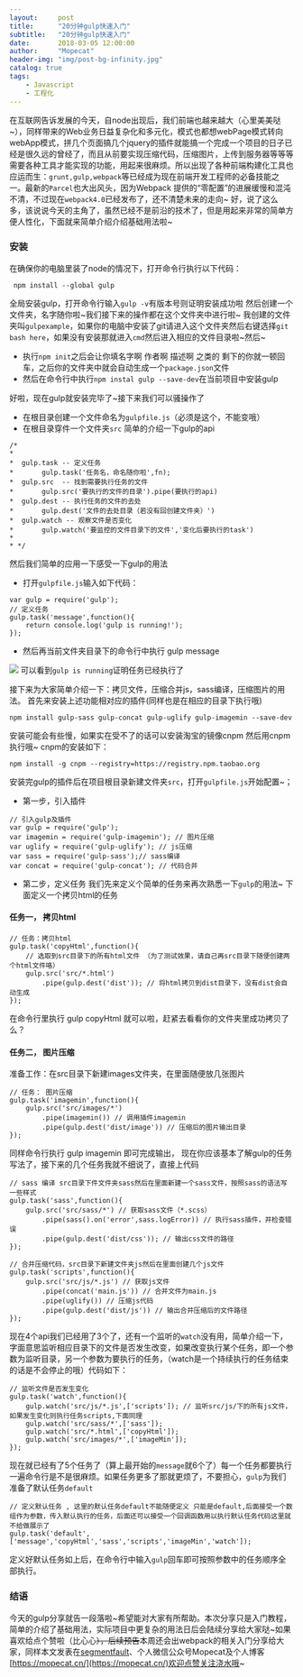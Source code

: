 ```yaml
---
layout:     post
title:      "20分钟gulp快速入门"
subtitle:   "20分钟gulp快速入门"
date:       2018-03-05 12:00:00
author:     "Mopecat"
header-img: "img/post-bg-infinity.jpg"
catalog: true
tags:
    - Javascript
    - 工程化
---
```


在互联网告诉发展的今天，自node出现后，我们前端也越来越大（心里美美哒~），同样带来的Web业务日益复杂化和多元化，模式也都想webPage模式转向webApp模式，拼几个页面搞几个jquery的插件就能搞一个完成一个项目的日子已经是很久远的曾经了，而且从前要实现压缩代码，压缩图片，上传到服务器等等等需要各种工具才能实现的功能，用起来很麻烦。所以出现了各种前端构建化工具也应运而生：`grunt,gulp,webpack`等已经成为现在前端开发工程师的必备技能之一。最新的`Parcel`也大出风头，因为Webpack 提供的“零配置”的进展缓慢和混沌不清，不过现在`webpack4.0`已经发布了，还不清楚未来的走向~
好，说了这么多，该说说今天的主角了，虽然已经不是前沿的技术了，但是用起来非常的简单方便人性化，下面就来简单介绍介绍基础用法啦~
### 安装
在确保你的电脑里装了node的情况下，打开命令行执行以下代码：

```
 npm install --global gulp
```
全局安装gulp，打开命令行输入`gulp -v`有版本号则证明安装成功啦
然后创建一个文件夹，名字随你啦~我们接下来的操作都在这个文件夹中进行啦~
我创建的文件夹叫`gulpexample`，如果你的电脑中安装了git请进入这个文件夹然后右键选择`git bash here`，如果没有安装那就进入`cmd`然后进入相应的文件目录啦~然后~
- 执行`npm init`之后会让你填名字啊 作者啊 描述啊 之类的 剩下的你就一顿回车，之后你的文件夹中就会自动生成一个`package.json`文件
- 然后在命令行中执行`npm instal gulp --save-dev`在当前项目中安装gulp

好啦，现在gulp就安装完毕了~接下来我们可以骚操作了
- 在根目录创建一个文件命名为`gulpfile.js`（必须是这个，不能变哦）
- 在根目录穿件一个文件夹`src`
简单的介绍一下gulp的api

```
/*
*
*  gulp.task -- 定义任务
*       gulp.task('任务名，命名随你啦',fn);
*  gulp.src  -- 找到需要执行任务的文件
*       gulp.src('要执行的文件的目录').pipe(要执行的api)
*  gulp.dest -- 执行任务的文件的去处
*       gulp.dest('文件的去处目录（若没有回创建文件夹）')
*  gulp.watch -- 观察文件是否变化
*       gulp.watch('要监控的文件目录下的文件','变化后要执行的task')
*
* */
```
然后我们简单的应用一下感受一下gulp的用法
- 打开`gulpfile.js`输入如下代码：

```
var gulp = require('gulp');
// 定义任务
gulp.task('message',function(){
    return console.log('gulp is running!');
});
```
- 然后再当前文件夹目录下的命令行中执行 gulp message

![](https://user-gold-cdn.xitu.io/2018/3/5/161f666d8b4a2dfb?w=821&h=167&f=png&s=22171)
可以看到`gulp is running`证明任务已经执行了

接下来为大家简单介绍一下：拷贝文件，压缩合并js，sass编译，压缩图片的用法。
首先来安装上述功能相对应的插件(同样也是在相应的目录下执行哦)

```
npm install gulp-sass gulp-concat gulp-uglify gulp-imagemin --save-dev
```
安装可能会有些慢，如果实在受不了的话可以安装淘宝的镜像cnpm 然后用cnpm执行哦~
cnpm的安装如下：

```
npm install -g cnpm --registry=https://registry.npm.taobao.org
```
安装完gulp的插件后在项目根目录新建文件夹`src`，打开`gulpfile.js`开始配置~；
- 第一步，引入插件

```
// 引入gulp及插件
var gulp = require('gulp'); 
var imagemin = require('gulp-imagemin'); // 图片压缩
var uglify = require('gulp-uglify'); // js压缩
var sass = require('gulp-sass');// sass编译
var concat = require('gulp-concat'); // 代码合并
```
- 第二步，定义任务
我们先来定义个简单的任务来再次熟悉一下`gulp`的用法~ 下面定义一个拷贝html的任务
#### 任务一， 拷贝html

```
// 任务：拷贝html
gulp.task('copyHtml',function(){
    // 选取到src目录下的所有html文件 （为了测试效果，请自己再src目录下随便创建两个html文件咯）
    gulp.src('src/*.html')
        .pipe(gulp.dest('dist')); // 将html拷贝到dist目录下，没有dist会自动生成
});
```
在命令行里执行 gulp copyHtml 就可以啦，赶紧去看看你的文件夹里成功拷贝了么？
#### 任务二， 图片压缩
准备工作：在src目录下新建images文件夹，在里面随便放几张图片
```
// 任务： 图片压缩
gulp.task('imagemin',function(){
    gulp.src('src/images/*')
        .pipe(imagemin()) // 调用插件imagemin
        .pipe(gulp.dest('dist/image')) // 压缩后的图片输出目录
});
```
同样命令行执行 gulp imagemin 即可完成输出，
现在你应该基本了解gulp的任务写法了，接下来的几个任务我就不细说了，直接上代码

```
// sass 编译 src目录下件文件夹sass然后在里面新建一个sass文件，按照sass的语法写一些样式
gulp.task('sass',function(){
    gulp.src('src/sass/*') // 获取sass文件（*.scss）
        .pipe(sass().on('error',sass.logError)) // 执行sass插件，并检查错误
        .pipe(gulp.dest('dist/css')); // 输出css文件的路径
});

// 合并压缩代码，src目录下新建文件夹js然后在里面创建几个js文件
gulp.task('scripts',function(){
    gulp.src('src/js/*.js') // 获取js文件
        .pipe(concat('main.js')) // 合并文件为main.js
        .pipe(uglify()) // 压缩js代码
        .pipe(gulp.dest('dist/js')) // 输出合并压缩后的文件路径
});
```
现在4个api我们已经用了3个了，还有一个监听的`watch`没有用，简单介绍一下，字面意思监听相应目录下的文件是否发生改变，如果改变执行某个任务，即一个参数为监听目录，另一个参数为要执行的任务，（watch是一个持续执行的任务结束的话是不会停止的哦）代码如下：

```
// 监听文件是否发生变化
gulp.task('watch',function(){
    gulp.watch('src/js/*.js',['scripts']); // 监听src/js/下的所有js文件，如果发生变化则执行任务scripts,下面同理
    gulp.watch('src/sass/*',['sass']);
    gulp.watch('src/*.html',['copyHtml']);
    gulp.watch('src/images/*',['imageMin']);
});
```

现在就已经有了5个任务了（算上最开始的`message`就6个了）每一个任务都要执行一遍命令行是不是很麻烦。如果任务更多了那就更烦了，不要担心，`gulp`为我们准备了默认任务`default`

```
// 定义默认任务 , 这里的默认任务default不能随便定义 只能是default,后面接受一个数组作为参数，传入默认执行的任务，后面还可以接受一个回调函数用以执行默认任务代码这里就不给做展示了
gulp.task('default',['message','copyHtml','sass','scripts','imageMin','watch']);
```
定义好默认任务如上后，在命令行中输入`gulp`回车即可按照参数中的任务顺序全部执行。

### 结语
今天的gulp分享就告一段落啦~希望能对大家有所帮助。本次分享只是入门教程，简单的介绍了基础用法，实际项目中更复杂的用法日后会陆续分享给大家哒~如果喜欢给点个赞啦（比心心~~），后续预告~~本周还会出webpack的相关入门分享给大家，同样本文发表在[segmentfault](https://segmentfault.com/a/1190000013536962)、个人微信公众号Mopecat及个人博客[https://mopecat.cn/](https://mopecat.cn/)欢迎点赞关注浇水哦~
 
  [1]: /img/bV4RyI